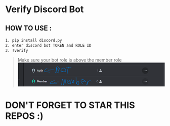 # Verify Discord Bot

## HOW TO USE : </br>
```
1. pip install discord.py
2. enter discord bot TOKEN and ROLE ID
3. !verify
```
> Make sure your bot role is above the member role 
![image img](/image.png)

# DON'T FORGET TO STAR THIS REPOS :)
